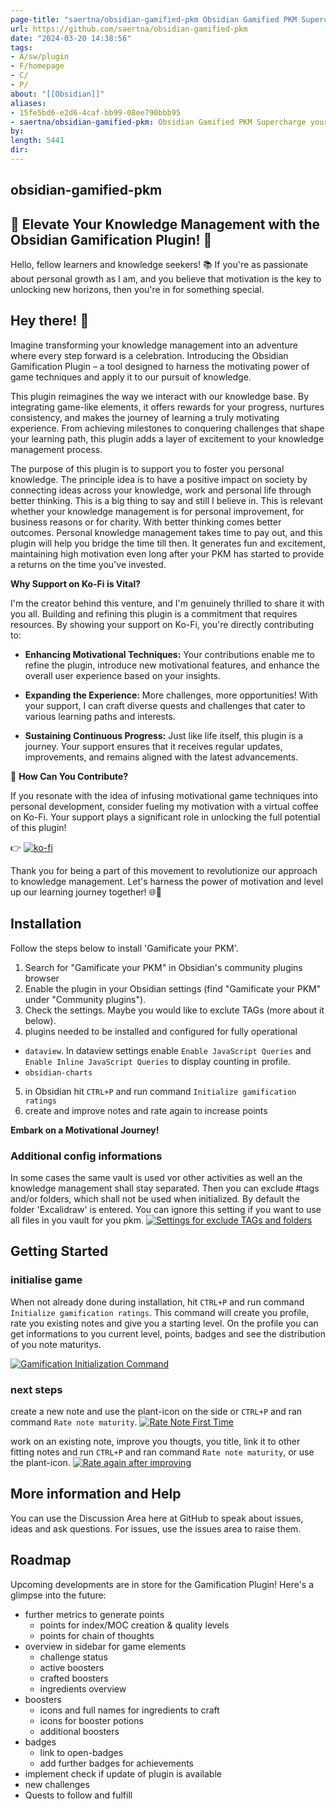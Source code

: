 ```yaml
---
page-title: "saertna/obsidian-gamified-pkm Obsidian Gamified PKM Supercharge your knowledge management experience through gamification with this Obsidian plugin."
url: https://github.com/saertna/obsidian-gamified-pkm
date: "2024-03-20 14:38:56"
tags: 
- A/sw/plugin
- F/homepage
- C/
- P/
about: "[[Obsidian]]"
aliases: 
- 15fe5bd6-e2d6-4caf-bb99-08ee790bbb95
- saertna/obsidian-gamified-pkm: Obsidian Gamified PKM Supercharge your knowledge management experience through gamification with this Obsidian plugin.
by: 
length: 5441
dir: 
---
```


## obsidian-gamified-pkm

[](https://github.com/saertna/obsidian-gamified-pkm#obsidian-gamified-pkm)

## **🌟 Elevate Your Knowledge Management with the Obsidian Gamification Plugin! 🚀**

[](https://github.com/saertna/obsidian-gamified-pkm#-elevate-your-knowledge-management-with-the-obsidian-gamification-plugin-)

Hello, fellow learners and knowledge seekers! 📚 If you're as passionate about personal growth as I am, and you believe that motivation is the key to unlocking new horizons, then you're in for something special.

## Hey there! 👋

[](https://github.com/saertna/obsidian-gamified-pkm#hey-there-)

Imagine transforming your knowledge management into an adventure where every step forward is a celebration. Introducing the Obsidian Gamification Plugin – a tool designed to harness the motivating power of game techniques and apply it to our pursuit of knowledge.

This plugin reimagines the way we interact with our knowledge base. By integrating game-like elements, it offers rewards for your progress, nurtures consistency, and makes the journey of learning a truly motivating experience. From achieving milestones to conquering challenges that shape your learning path, this plugin adds a layer of excitement to your knowledge management process.

The purpose of this plugin is to support you to foster you personal knowledge. The principle idea is to have a positive impact on society by connecting ideas across your knowledge, work and personal life through better thinking. This is a big thing to say and still I believe in. This is relevant whether your knowledge management is for personal improvement, for business reasons or for charity. With better thinking comes better outcomes. Personal knowledge management takes time to pay out, and this plugin will help you bridge the time till then. It generates fun and excitement, maintaining high motivation even long after your PKM has started to provide a returns on the time you've invested.

**Why Support on Ko-Fi is Vital?**

I'm the creator behind this venture, and I'm genuinely thrilled to share it with you all. Building and refining this plugin is a commitment that requires resources. By showing your support on Ko-Fi, you're directly contributing to:

-   **Enhancing Motivational Techniques:** Your contributions enable me to refine the plugin, introduce new motivational features, and enhance the overall user experience based on your insights.
    
-   **Expanding the Experience:** More challenges, more opportunities! With your support, I can craft diverse quests and challenges that cater to various learning paths and interests.
    
-   **Sustaining Continuous Progress:** Just like life itself, this plugin is a journey. Your support ensures that it receives regular updates, improvements, and remains aligned with the latest advancements.
    

🎉 **How Can You Contribute?**

If you resonate with the idea of infusing motivational game techniques into personal development, consider fueling my motivation with a virtual coffee on Ko-Fi. Your support plays a significant role in unlocking the full potential of this plugin!

👉 [![ko-fi](https://camo.githubusercontent.com/ce32b4940b9ebf361cfd346ba0582815846406854cd2f701c11a85cb21eaa939/68747470733a2f2f6b6f2d66692e636f6d2f696d672f676974687562627574746f6e5f736d2e737667)](https://ko-fi.com/J3J6DYYS5)

Thank you for being a part of this movement to revolutionize our approach to knowledge management. Let's harness the power of motivation and level up our learning journey together! 🌐🌱

## Installation

[](https://github.com/saertna/obsidian-gamified-pkm#installation)

Follow the steps below to install 'Gamificate your PKM'.

1.  Search for "Gamificate your PKM" in Obsidian's community plugins browser
2.  Enable the plugin in your Obsidian settings (find "Gamificate your PKM" under "Community plugins").
3.  Check the settings. Maybe you would like to exclute TAGs (more about it below).
4.  plugins needed to be installed and configured for fully operational

-   `dataview`. In dataview settings enable `Enable JavaScript Queries` and `Enable Inline JavaScript Queries` to display counting in profile.
-   `obsidian-charts`

5.  in Obsidian hit `CTRL+P` and run command `Initialize gamification ratings`
6.  create and improve notes and rate again to increase points

**Embark on a Motivational Journey!**

### Additional config informations

[](https://github.com/saertna/obsidian-gamified-pkm#additional-config-informations)

In some cases the same vault is used vor other activities as well an the knowledge management shall stay separated. Then you can exclude #tags and/or folders, which shall not be used when initialized. By default the folder 'Excalidraw' is entered. You can ignore this setting if you want to use all files in you vault for you pkm. [![Settings for exclude TAGs and folders](https://github.com/saertna/obsidian-gamified-pkm/raw/main/docs/images/SettingsExcludeTagsFolders.png)](https://github.com/saertna/obsidian-gamified-pkm/blob/main/docs/images/SettingsExcludeTagsFolders.png)

## Getting Started

[](https://github.com/saertna/obsidian-gamified-pkm#getting-started)

### initialise game

[](https://github.com/saertna/obsidian-gamified-pkm#initialise-game)

When not already done during installation, hit `CTRL+P` and run command `Initialize gamification ratings`. This command will create you profile, rate you existing notes and give you a starting level. On the profile you can get informations to you current level, points, badges and see the distribution of you note maturitys.

[![Gamification Initialization Command](https://github.com/saertna/obsidian-gamified-pkm/raw/main/docs/images/GamificationInitializationCommand.png)](https://github.com/saertna/obsidian-gamified-pkm/blob/main/docs/images/GamificationInitializationCommand.png)

### next steps

[](https://github.com/saertna/obsidian-gamified-pkm#next-steps)

create a new note and use the plant-icon on the side or `CTRL+P` and ran command `Rate note maturity`. [![Rate Note First Time](https://github.com/saertna/obsidian-gamified-pkm/raw/main/docs/images/RateNoteFirstTime.png)](https://github.com/saertna/obsidian-gamified-pkm/blob/main/docs/images/RateNoteFirstTime.png)

work on an existing note, improve you thougts, you title, link it to other fitting notes and run `CTRL+P` and ran command `Rate note maturity`, or use the plant-icon. [![Rate again after improving](https://github.com/saertna/obsidian-gamified-pkm/raw/main/docs/images/RateAfterImprovement.png)](https://github.com/saertna/obsidian-gamified-pkm/blob/main/docs/images/RateAfterImprovement.png)

## More information and Help

[](https://github.com/saertna/obsidian-gamified-pkm#more-information-and-help)

You can use the Discussion Area here at GitHub to speak about issues, ideas and ask questions. For issues, use the issues area to raise them.

## Roadmap

[](https://github.com/saertna/obsidian-gamified-pkm#roadmap)

Upcoming developments are in store for the Gamification Plugin! Here's a glimpse into the future:

-   further metrics to generate points
    -   points for index/MOC creation & quality levels
    -   points for chain of thoughts
-   overview in sidebar for game elements
    -   challenge status
    -   active boosters
    -   crafted boosters
    -   ingredients overview
-   boosters
    -   icons and full names for ingredients to craft
    -   icons for booster potions
    -   additional boosters
-   badges
    -   link to open-badges
    -   add further badges for achievements
-   implement check if update of plugin is available
-   new challenges
-   Quests to follow and fulfill